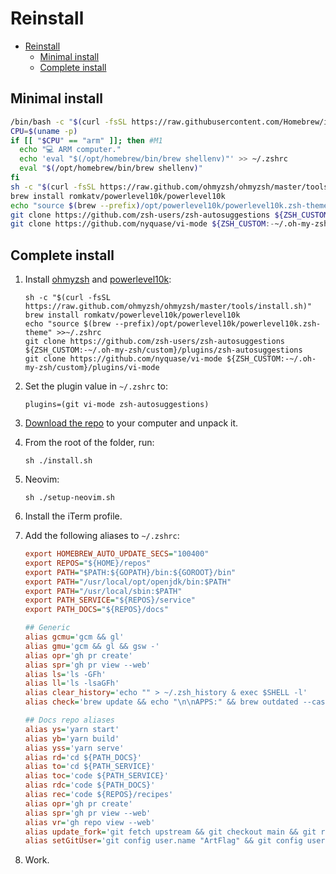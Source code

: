 # Reinstall

- [Reinstall](#reinstall)
  - [Minimal install](#minimal-install)
  - [Complete install](#complete-install)

## Minimal install

```bash
/bin/bash -c "$(curl -fsSL https://raw.githubusercontent.com/Homebrew/install/HEAD/install.sh)"
CPU=$(uname -p)
if [[ "$CPU" == "arm" ]]; then #M1
  echo "💻 ARM computer."
  echo 'eval "$(/opt/homebrew/bin/brew shellenv)"' >> ~/.zshrc
  eval "$(/opt/homebrew/bin/brew shellenv)"
fi
sh -c "$(curl -fsSL https://raw.github.com/ohmyzsh/ohmyzsh/master/tools/install.sh)"
brew install romkatv/powerlevel10k/powerlevel10k
echo "source $(brew --prefix)/opt/powerlevel10k/powerlevel10k.zsh-theme" >>~/.zshrc
git clone https://github.com/zsh-users/zsh-autosuggestions ${ZSH_CUSTOM:-~/.oh-my-zsh/custom}/plugins/zsh-autosuggestions
git clone https://github.com/nyquase/vi-mode ${ZSH_CUSTOM:-~/.oh-my-zsh/custom}/plugins/vi-mode
```

## Complete install

1. Install [ohmyzsh](https://ohmyz.sh/) and [powerlevel10k](https://github.com/romkatv/powerlevel10k):

   ```console
   sh -c "$(curl -fsSL https://raw.github.com/ohmyzsh/ohmyzsh/master/tools/install.sh)"
   brew install romkatv/powerlevel10k/powerlevel10k
   echo "source $(brew --prefix)/opt/powerlevel10k/powerlevel10k.zsh-theme" >>~/.zshrc
   git clone https://github.com/zsh-users/zsh-autosuggestions ${ZSH_CUSTOM:-~/.oh-my-zsh/custom}/plugins/zsh-autosuggestions
   git clone https://github.com/nyquase/vi-mode ${ZSH_CUSTOM:-~/.oh-my-zsh/custom}/plugins/vi-mode
   ```

1. Set the plugin value in `~/.zshrc` to:

   ```console
   plugins=(git vi-mode zsh-autosuggestions)
   ```

1. [Download the repo](https://github.com/ArtFlag/reinstall-mac/archive/refs/heads/master.zip) to
   your computer and unpack it.

1. From the root of the folder, run:

   ```console
   sh ./install.sh
   ```

1. Neovim:

   ```console
   sh ./setup-neovim.sh
   ```

2. Install the iTerm profile.

3. Add the following aliases to `~/.zshrc`:

   ```ini
   export HOMEBREW_AUTO_UPDATE_SECS="100400"
   export REPOS="${HOME}/repos"
   export PATH="$PATH:${GOPATH}/bin:${GOROOT}/bin"
   export PATH="/usr/local/opt/openjdk/bin:$PATH"
   export PATH="/usr/local/sbin:$PATH"
   export PATH_SERVICE="${REPOS}/service"
   export PATH_DOCS="${REPOS}/docs"

   ## Generic
   alias gcmu='gcm && gl'
   alias gmu='gcm && gl && gsw -'
   alias opr='gh pr create'
   alias spr='gh pr view --web'
   alias ls='ls -GFh'
   alias ll='ls -lsaGFh'
   alias clear_history='echo "" > ~/.zsh_history & exec $SHELL -l'
   alias check='brew update && echo "\n\nAPPS:" && brew outdated --cask --greedy && echo "\n\nPACKAGES:" && brew outdated && brew cleanup'

   ## Docs repo aliases
   alias ys='yarn start'
   alias yb='yarn build'
   alias yss='yarn serve'
   alias rd='cd ${PATH_DOCS}'
   alias to='cd ${PATH_SERVICE}'
   alias toc='code ${PATH_SERVICE}'
   alias rdc='code ${PATH_DOCS}'
   alias rec='code ${REPOS}/recipes'
   alias opr='gh pr create'
   alias spr='gh pr view --web'
   alias vr='gh repo view --web'
   alias update_fork='git fetch upstream && git checkout main && git rebase upstream/main && git push'
   alias setGitUser='git config user.name "ArtFlag" && git config user.email "aflageul@tuta.io"'
   ```

4. Work.
